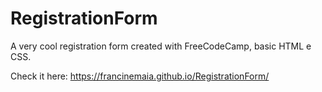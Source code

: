 # RegistrationForm
A very cool registration form created with FreeCodeCamp, basic HTML e CSS. 

Check it here: https://francinemaia.github.io/RegistrationForm/
